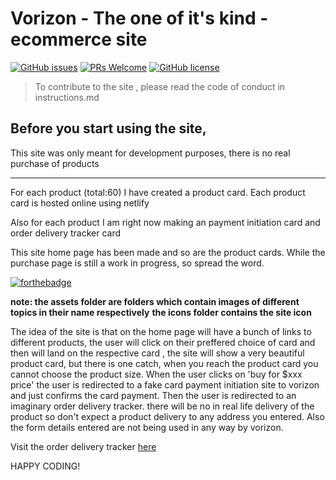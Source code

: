 # Vorizon - The one of it's kind - ecommerce site
[![GitHub issues](https://img.shields.io/github/issues/Naereen/StrapDown.js.svg)](https://GitHub.com/Naereen/StrapDown.js/issues/)
[![PRs Welcome](https://img.shields.io/badge/PRs-welcome-brightgreen.svg?style=flat-square)](http://makeapullrequest.com)
[![GitHub license](https://img.shields.io/github/license/Naereen/StrapDown.js.svg)](https://github.com/Naereen/StrapDown.js/blob/master/LICENSE)


> To contribute to the site , please read the code of conduct in instructions.md

## Before you start using the site, 
This site was only meant for development purposes, there is no real purchase of products

<hr>
For each product (total:60) I have created a product card. Each product card is hosted online using netlify

Also for each product I am right now making an payment initiation card and order delivery tracker card

This site home page has been made and so are the product cards. While the purchase page is still a work in progress, so spread the word.


[![forthebadge](https://forthebadge.com/images/badges/made-with-javascript.svg)](https://forthebadge.com) 

**note: the assets folder are folders which contain images of different topics in their name respectively**
**the icons folder contains the site icon**

The idea of the site is that on the home page will have a bunch of links to different products, the user will click on their preffered choice of card and then will land on the respective card , the site will show a very beautiful product card, but there is one catch, when you reach the product card you cannot choose the product size. When the user clicks on 'buy for $xxx price' the user is redirected to a fake card payment initiation site to vorizon and just confirms the card payment. Then the user is redirected to an imaginary order delivery tracker. there will be no in real life delivery of the product so don't expect a product delivery to any address you entered. Also the form details entered are not being used in any way by vorizon.

Visit the order delivery tracker [here](https://deli-tr.vercel.app/)

HAPPY CODING!


